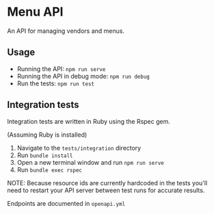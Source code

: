 # Menu API

An API for managing vendors and menus.

## Usage

* Running the API: `npm run serve`
* Running the API in debug mode: `npm run debug`
* Run the tests: `npm run test`

## Integration tests

Integration tests are written in Ruby using the Rspec gem.

(Assuming Ruby is installed)

1. Navigate to the `tests/integration` directory
2. Run `bundle install`
3. Open a new terminal window and run `npm run serve`
4. Run `bundle exec rspec`

NOTE: Because resource ids are currently hardcoded in the tests you'll need to
restart your API server between test runs for accurate results.

Endpoints are documented in `openapi.yml`
